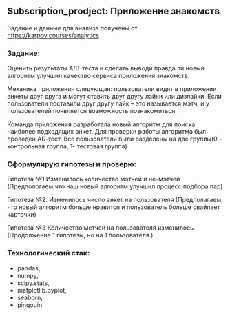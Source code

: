 ## Subscription_prodject: Приложение знакомств
Задание и данные для анализа получены от https://karpov.courses/analytics

### Задание:

Оценить результаты А/B-теста и сделать выводи правда ли новый алгоритм улучшил качество сервиса приложения знакомств.

Механика приложения следующая: пользователи видят в приложении анкеты друг друга и могут ставить друг другу лайки или дизлайки. Если пользователи поставили друг другу лайк – это называется мэтч, и у пользователей появляется возможность познакомиться.

Команда приложения разработала новый алгоритм для поиска наиболее подходящих анкет. Для проверки работы алгоритма был проведен АБ-тест. Все пользователи были разделены на две группы(0 - контрольная группа, 1- тестовая группа)


### Сформулирую гипотезы и проверю:

Гипотеза №1 Изменилось количество мэтчей и не-мэтчей (Предпологаем что наш новый алгоритм улучшил процесс подбора пар)

Гипотеза №2. Изменилось число анкет на пользователя (Предполагаем, что новый алгоритм больше нравится и пользователь больше свайпает карточки)

Гипотеза №3 Количество метчей на пользователя изменилось (Продолжение 1 гипотезы, но на 1 пользователя.)


### Технологический стак:
- pandas, 
- numpy, 
- scipy.stats, 
- matplotlib.pyplot, 
- seaborn, 
- pingouin